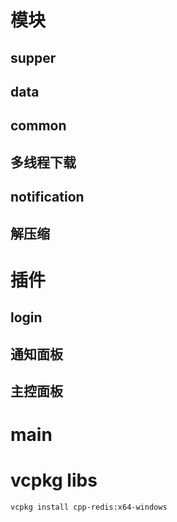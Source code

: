 # 模块
## supper

## data

## common

## 多线程下载

## notification

## 解压缩

# 插件

## login

## 通知面板

## 主控面板

# main




# vcpkg libs

    
    vcpkg install cpp-redis:x64-windows

